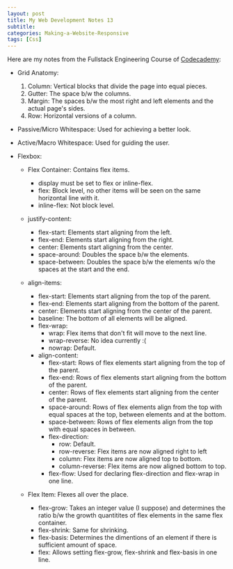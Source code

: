 ```yaml
---
layout: post
title: My Web Development Notes 13
subtitle: 
categories: Making-a-Website-Responsive
tags: [Css]
---
```


Here are my notes from the Fullstack Engineering Course of [Codecademy](https://www.codecademy.com/):

- Grid Anatomy:
    <ol>
      <li>Column: Vertical blocks that divide the page into equal pieces.</li>
      <li>Gutter: The space b/w the columns.</li>
      <li>Margin: The spaces b/w the most right and left elements and the actual page's sides.</li>
      <li>Row: Horizontal versions of a column.</li>
    </ol>

- Passive/Micro Whitespace: Used for achieving a better look.
- Active/Macro Whitespace: Used for guiding the user.

- Flexbox:

    - Flex Container: Contains flex items.
        - display must be set to flex or inline-flex.
        - flex: Block level, no other items will be seen on the same horizontal line with it.
        - inline-flex: Not block level.
    - justify-content:
        - flex-start: Elements start aligning from the left.
        - flex-end: Elements start aligning from the right.
        - center: Elements start aligning from the center.
        - space-around: Doubles the space b/w the elements.
        - space-between: Doubles the space b/w the elements w/o the spaces at the start and the end.
    - align-items:
        - flex-start: Elements start aligning from the top of the parent.
        - flex-end: Elements start aligning from the bottom of the parent.
        - center: Elements start aligning from the center of the parent.
        - baseline: The bottom of all elements will be aligned.
        - flex-wrap:
            - wrap: Flex items that don't fit will move to the next line.
            - wrap-reverse: No idea currently :(
            - nowrap: Default.
        - align-content:
            - flex-start: Rows of flex elements start aligning from the top of the parent.
            - flex-end: Rows of flex elements start aligning from the bottom of the parent.
            - center: Rows of flex elements start aligning from the center of the parent.
            - space-around: Rows of flex elements align from the top with equal spaces at the top, between elements and at the bottom.
            - space-between: Rows of flex elements align from the top with equal spaces in between.
            - flex-direction:
                - row: Default.
                - row-reverse: Flex items are now aligned right to left
                - column: Flex items are now aligned top to bottom.
                - column-reverse: Flex items are now aligned bottom to top.
            - flex-flow: Used for declaring flex-direction and flex-wrap in one line.

    - Flex Item: Flexes all over the place.
        - flex-grow: Takes an integer value (I suppose) and determines the ratio b/w the growth quantitites of flex elements in the same flex container.
        - flex-shrink: Same for shrinking.
        - flex-basis: Determines the dimentions of an element if there is sufficient amount of space.
        - flex: Allows setting flex-grow, flex-shrink and flex-basis in one line.
        





